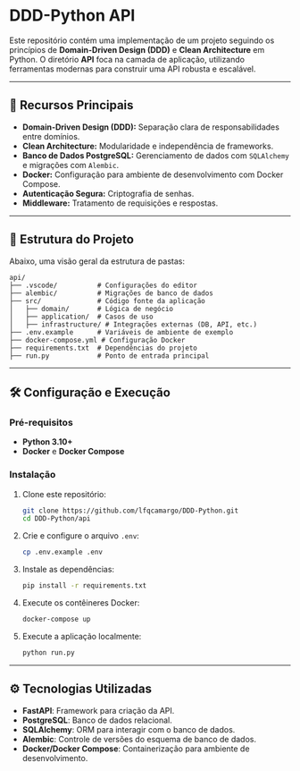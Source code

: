 # DDD-Python API

Este repositório contém uma implementação de um projeto seguindo os princípios de **Domain-Driven Design (DDD)** e **Clean Architecture** em Python. O diretório **API** foca na camada de aplicação, utilizando ferramentas modernas para construir uma API robusta e escalável.

---

## 🚀 Recursos Principais

- **Domain-Driven Design (DDD):** Separação clara de responsabilidades entre domínios.
- **Clean Architecture:** Modularidade e independência de frameworks.
- **Banco de Dados PostgreSQL:** Gerenciamento de dados com `SQLAlchemy` e migrações com `Alembic`.
- **Docker:** Configuração para ambiente de desenvolvimento com Docker Compose.
- **Autenticação Segura:** Criptografia de senhas.
- **Middleware:** Tratamento de requisições e respostas.

---

## 📂 Estrutura do Projeto

Abaixo, uma visão geral da estrutura de pastas:

```
api/
├── .vscode/          # Configurações do editor
├── alembic/          # Migrações de banco de dados
├── src/              # Código fonte da aplicação
│   ├── domain/       # Lógica de negócio
│   ├── application/  # Casos de uso
│   ├── infrastructure/ # Integrações externas (DB, API, etc.)
├── .env.example      # Variáveis de ambiente de exemplo
├── docker-compose.yml # Configuração Docker
├── requirements.txt  # Dependências do projeto
├── run.py            # Ponto de entrada principal
```

---

## 🛠️ Configuração e Execução

### Pré-requisitos

- **Python 3.10+**
- **Docker** e **Docker Compose**

### Instalação

1. Clone este repositório:
   ```bash
   git clone https://github.com/lfqcamargo/DDD-Python.git
   cd DDD-Python/api
   ```

2. Crie e configure o arquivo `.env`:
   ```bash
   cp .env.example .env
   ```

3. Instale as dependências:
   ```bash
   pip install -r requirements.txt
   ```

4. Execute os contêineres Docker:
   ```bash
   docker-compose up
   ```

5. Execute a aplicação localmente:
   ```bash
   python run.py
   ```

---

## ⚙️ Tecnologias Utilizadas

- **FastAPI**: Framework para criação da API.
- **PostgreSQL**: Banco de dados relacional.
- **SQLAlchemy**: ORM para interagir com o banco de dados.
- **Alembic**: Controle de versões do esquema de banco de dados.
- **Docker/Docker Compose**: Containerização para ambiente de desenvolvimento.

